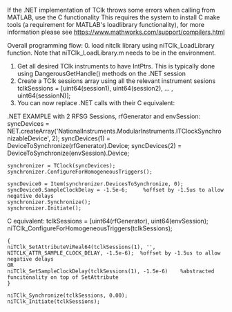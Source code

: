 If the .NET implementation of TClk throws some errors when calling from MATLAB, use the C functionality
This requires the system to install C make tools (a requirement for MATLAB's loadlibrary functionality), for more information please see https://www.mathworks.com/support/compilers.html

Overall programming flow:
0. load nitclk library using niTClk_LoadLibrary function. Note that niTClk_LoadLibrary.m needs to be in the environment.
1. Get all desired TClk instruments to have IntPtrs. This is typically done using DangerousGetHandle() methods on the .NET session
2. Create a TClk sessions array using all the relevant instrument sesions
    tclkSessions = [uint64(session1), uint64(session2), ... , uint64(sessionN)];
3. You can now replace .NET calls with their C equivalent:

.NET EXAMPLE with 2 RFSG Sessions, rfGenerator and envSession:
    syncDevices = NET.createArray('NationalInstruments.ModularInstruments.ITClockSynchronizableDevice', 2);
    syncDevices(1) = DeviceToSynchronize(rfGenerator).Device;
    syncDevices(2) = DeviceToSynchronize(envSession).Device;

    synchronizer = TClock(syncDevices);
    synchronizer.ConfigureForHomogeneousTriggers();

    syncDevice0 = Item(synchronizer.DevicesToSynchronize, 0);
    syncDevice0.SampleClockDelay = -1.5e-6; 	%offset by -1.5us to allow negative delays
    synchronizer.Synchronize();
    synchronizer.Initiate();

C equivalent:
    tclkSessions = [uint64(rfGenerator), uint64(envSession);
    niTClk_ConfigureForHomogeneousTriggers(tclkSessions);

    {
	niTClk_SetAttributeViReal64(tclkSessions(1), '', NITCLK_ATTR_SAMPLE_CLOCK_DELAY, -1.5e-6);	%offset by -1.5us to allow negative delays
	OR
    niTClk_SetSampleClockDelay(tclkSessions(1), -1.5e-6)    %abstracted funcitonality on top of SetAttribute
    }

    niTClk_Synchronize(tclkSessions, 0.00);
	niTClk_Initiate(tclkSessions);